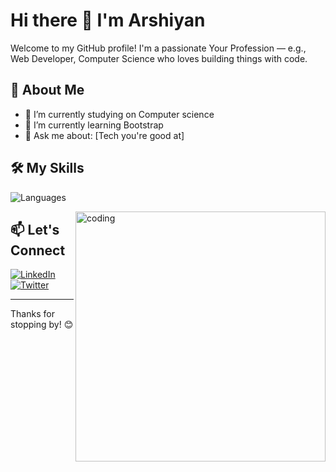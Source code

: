 # Hi there 👋 I'm Arshiyan

Welcome to my GitHub profile! I'm a passionate Your Profession — e.g., Web Developer, Computer Science who loves building things with code.

## 🚀 About Me

- 🔭 I’m currently studying on Computer science
- 🌱 I’m currently learning Bootstrap
- 💬 Ask me about: [Tech you're good at]


## 🛠️ My Skills

![Languages](https://skillicons.dev/icons?i=html,css,js,bootstrap,git)

<img align="right" alt="coding" width="400" src="https://cdn.dribbble.com/users/330915/screenshots/3587000/10_coding_dribbble.gif"> 


## 📫 Let's Connect

[![LinkedIn](https://img.shields.io/badge/LinkedIn-Connect-blue?style=flat-square&logo=linkedin)](https://www.linkedin.com/in/muhammad-arshiyan-9866b5321/?utm_source=share&utm_campaign=share_via&utm_content=profile&utm_medium=android_app)
[![Twitter](https://img.shields.io/badge/Twitter-Follow-blue?style=flat-square&logo=twitter)](https://twitter.com/yourprofile)

---

Thanks for stopping by! 😊
